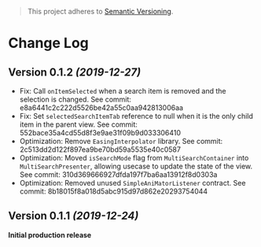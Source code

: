 > This project adheres to [Semantic Versioning](http://semver.org/).

Change Log
==========

Version 0.1.2 *(2019-12-27)*
----------------------------

* Fix: Call `onItemSelected` when a search item is removed and the selection is changed. See commit: e8a6441c2c222d5526be42a55c0aa942813006aa
* Fix: Set `selectedSearchItemTab` reference to null when it is the only child item in the parent view. See commit: 552bace35a4cd55d8f3e9ae31f09b9d033306410 
* Optimization: Remove `EasingInterpolator` library. See commit: 2c513dd2d122f897ea9be70bd59a5535e40c0587
* Optimization: Moved `isSearchMode` flag from `MultiSearchContainer` into `MultiSearchPresenter`, allowing usecase to update the state of the view. See commit: 310d369666927dfda197f7ba6aa13912f8d0303a
* Optimization: Removed unused `SimpleAniMatorListener` contract. See commit: 8b18015f8a018d5abc915d97d862e20293754044


Version 0.1.1 *(2019-12-24)*
----------------------------

**Initial production release**
